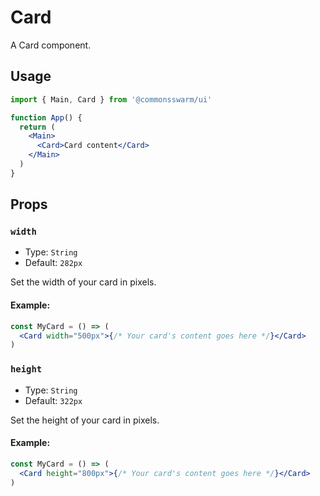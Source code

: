 # Card

A Card component.

## Usage

```jsx
import { Main, Card } from '@commonsswarm/ui'

function App() {
  return (
    <Main>
      <Card>Card content</Card>
    </Main>
  )
}
```

## Props

### `width`

- Type: `String`
- Default: `282px`

Set the width of your card in pixels.

#### Example:

```jsx
const MyCard = () => (
  <Card width="500px">{/* Your card's content goes here */}</Card>
)
```

### `height`

- Type: `String`
- Default: `322px`

Set the height of your card in pixels.

#### Example:

```jsx
const MyCard = () => (
  <Card height="800px">{/* Your card's content goes here */}</Card>
)
```
